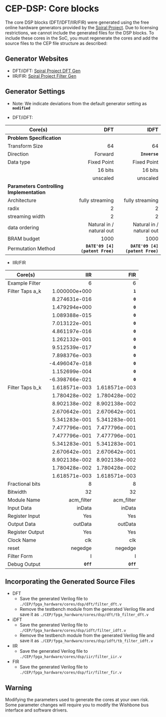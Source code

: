 # CEP-DSP: Core blocks

The core DSP blocks (DFT/IDFT/IIR/FIR) were generated using the free online hardware generators provided by the [Spiral Project](http://www.spiral.net/). Due to licensing restrictions, we cannot include the generated files for the DSP blocks. To include these cores in the SoC, you must regenerate the cores and add the source files to the CEP file structure as described:

## Generator Websites
* DFT/iDFT: [Spiral Project DFT Gen](http://www.spiral.net/hardware/dftgen.html)
* IIR/FIR: [Spiral Project Filter Gen](http://www.spiral.net/hardware/filter.html)

## Generator Settings
* Note: We indicate deviations from the default generator setting as **`modified`**

* DFT/iDFT:

Core(s)  |DFT |IDFT
---------|---:|----:
**Problem Specification**||
Transform Size|64|64
Direction|Forward|**`Inverse`**
Data type|Fixed Point|Fixed Point
||16 bits|16 bits
||unscaled|unscaled
**Parameters Controlling Implementation**||
Architecture|fully streaming|fully streaming
radix|2|2
streaming width|2|2
data ordering|Natural in / natural out|Natural in / natural out
BRAM budget|1000|1000
Permutation Method|**`DATE'09 [4] (patent Free)`**|**`DATE'09 [4] (patent Free)`**

* IIR/FIR

Core(s)  |IIR |FIR
---------|---:|---:
Example Filter| 6| 6
Filter Taps a_k|1.000000e+000|**`1`**
||8.274631e-016|**`0`**
||1.479294e+000|**`0`**
||1.089388e-015|**`0`**
||7.013122e-001|**`0`**
||4.861197e-016|**`0`**
||1.262132e-001|**`0`**
||9.512539e-017|**`0`**
||7.898376e-003|**`0`**
||-4.496047e-018|**`0`**
||1.152699e-004|**`0`**
||-6.398766e-021|**`0`**
Filter Taps b_k|1.618571e-003|1.618571e-003
||1.780428e-002|1.780428e-002
||8.902138e-002|8.902138e-002
||2.670642e-001|2.670642e-001
||5.341283e-001|5.341283e-001
||7.477796e-001|7.477796e-001
||7.477796e-001|7.477796e-001
||5.341283e-001|5.341283e-001
||2.670642e-001|2.670642e-001
||8.902138e-002|8.902138e-002
||1.780428e-002|1.780428e-002
||1.618571e-003|1.618571e-003
Fractional bits|8|8
Bitwidth|32|32
Module Name|acm_filter|acm_filter
Input Data|inData|inData
Register Input|Yes|Yes
Output Data|outData|outData
Register Output|Yes|Yes
Clock Name|clk|clk
reset|negedge|negedge
Filter Form|I|I
Debug Output|**`Off`**|**`Off`**

## Incorporating the Generated Source Files
* DFT
  * Save the generated Verilog file to `./CEP/fpga_hardware/cores/dsp/dft/filter_dft.v`
  * Remove the testbench module from the generated Verilog file and save it as `./CEP/fpga_hardware/cores/dsp/dft/tb_filter_dft.v`
* iDFT
  * Save the generated Verilog file to `./CEP/fpga_hardware/cores/dsp/idft/filter_idft.v`
  * Remove the testbench module from the generated Verilog file and save it as `./CEP/fpga_hardware/cores/dsp/idft/tb_filter_idft.v`
* IIR
  * Save the generated Verilog file to `./CEP/fpga_hardware/cores/dsp/iir/filter_iir.v`
* FIR
  * Save the generated Verilog file to `./CEP/fpga_hardware/cores/dsp/fir/filter_fir.v`

## Warning

Modifying the parameters used to generate the cores at your own risk.  Some parameter changes will require you to modify the Wishbone bus interface and software drivers.

